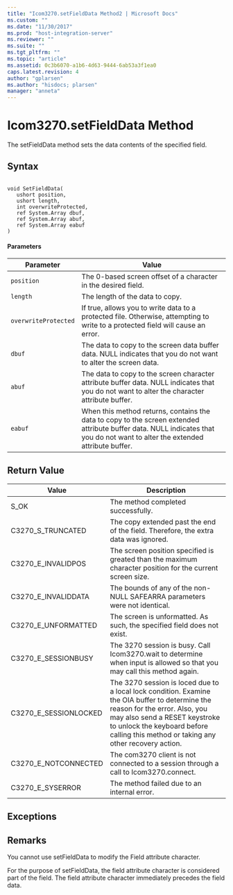 ```yaml
---
title: "Icom3270.setFieldData Method2 | Microsoft Docs"
ms.custom: ""
ms.date: "11/30/2017"
ms.prod: "host-integration-server"
ms.reviewer: ""
ms.suite: ""
ms.tgt_pltfrm: ""
ms.topic: "article"
ms.assetid: 0c3b6070-a1b6-4d63-9444-6ab53a3f1ea0
caps.latest.revision: 4
author: "gplarsen"
ms.author: "hisdocs; plarsen"
manager: "anneta"
---
```

# Icom3270.setFieldData Method
The setFieldData method sets the data contents of the specified field.  
  
## Syntax  
  
```  
  
void SetFieldData(  
   ushort position,  
   ushort length,  
   int overwriteProtected,  
   ref System.Array dbuf,  
   ref System.Array abuf,  
   ref System.Array eabuf  
)  
```  
  
#### Parameters  
  
|Parameter|Value|  
|---------------|-----------|  
|`position`|The 0-based screen offset of a character in the desired field.|  
|`length`|The length of the data to copy.|  
|`overwriteProtected`|If true, allows you to write data to a protected file. Otherwise, attempting to write to a protected field will cause an error.|  
|`dbuf`|The data to copy to the screen data buffer data. NULL indicates that you do not want to alter the screen data.|  
|`abuf`|The data to copy to the screen character attribute buffer data. NULL indicates that you do not want to alter the character attribute buffer.|  
|`eabuf`|When this method returns, contains the data to copy to the screen extended attribute buffer data. NULL indicates that you do not want to alter the extended attribute buffer.|  
  
## Return Value  
  
|Value|Description|  
|-----------|-----------------|  
|S_OK|The method completed successfully.|  
|C3270_S_TRUNCATED|The copy extended past the end of the field. Therefore, the extra data was ignored.|  
|C3270_E_INVALIDPOS|The screen position specified is greated than the maximum character position for the current screen size.|  
|C3270_E_INVALIDDATA|The bounds of any of the non-NULL SAFEARRA parameters were not identical.|  
|C3270_E_UNFORMATTED|The screen is unformatted. As such, the specified field does not exist.|  
|C3270_E_SESSIONBUSY|The 3270 session is busy. Call Icom3270.wait to determine when input is allowed so that you may call this method again.|  
|C3270_E_SESSIONLOCKED|The 3270 session is loced due to a local lock condition. Examine the OIA buffer to determine the reason for the error. Also, you may also send a RESET keystroke to unlock the keyboard before calling this method or taking any other recovery action.|  
|C3270_E_NOTCONNECTED|The com3270 client is not connected to a session through a call to Icom3270.connect.|  
|C3270_E_SYSERROR|The method failed due to an internal error.|  
  
## Exceptions  
  
## Remarks  
 You cannot use setFieldData to modify the Field attribute character.  
  
 For the purpose of setFieldData, the field attribute character is considered part of the field. The field attribute character immediately precedes the field data.